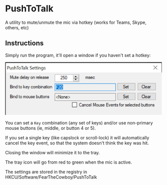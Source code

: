 # PushToTalk
A utility to mute/unmute the mic via hotkey (works for Teams, Skype, others, etc)


## Instructions

Simply run the program, it'll open a window if you haven't set a hotkey:

![screenshot](./docs/screenshot.png)

You can set a `Key` combination (any set of keys) and/or 
use non-primary mouse buttons (ie, middle, or button 4 or 5).

If you set a single key (like capslock or scroll-lock) it will automatically
cancel the key event, so that the system doesn't think the key was hit. 

Closing the window will minimize it to the tray.

The tray icon will go from red to green when the mic is active.

The settings are stored in the registry in HKCU/Software/FearTheCowboy/PushToTalk




